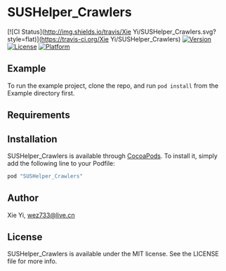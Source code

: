 # SUSHelper_Crawlers

[![CI Status](http://img.shields.io/travis/Xie Yi/SUSHelper_Crawlers.svg?style=flat)](https://travis-ci.org/Xie Yi/SUSHelper_Crawlers)
[![Version](https://img.shields.io/cocoapods/v/SUSHelper_Crawlers.svg?style=flat)](http://cocoapods.org/pods/SUSHelper_Crawlers)
[![License](https://img.shields.io/cocoapods/l/SUSHelper_Crawlers.svg?style=flat)](http://cocoapods.org/pods/SUSHelper_Crawlers)
[![Platform](https://img.shields.io/cocoapods/p/SUSHelper_Crawlers.svg?style=flat)](http://cocoapods.org/pods/SUSHelper_Crawlers)

## Example

To run the example project, clone the repo, and run `pod install` from the Example directory first.

## Requirements

## Installation

SUSHelper_Crawlers is available through [CocoaPods](http://cocoapods.org). To install
it, simply add the following line to your Podfile:

```ruby
pod "SUSHelper_Crawlers"
```

## Author

Xie Yi, wez733@live.cn

## License

SUSHelper_Crawlers is available under the MIT license. See the LICENSE file for more info.
